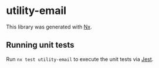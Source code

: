 # utility-email

This library was generated with [Nx](https://nx.dev).

## Running unit tests

Run `nx test utility-email` to execute the unit tests via [Jest](https://jestjs.io).
